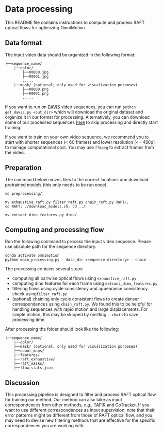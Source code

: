 # Data processing

This README file contains instructions to compute and process RAFT optical flows for optimizing OmniMotion.

## Data format
The input video data should be organized in the following format:
```
├──sequence_name/
    ├──color/
        ├──00000.jpg
        ├──00001.jpg
        .....
    ├──mask/ (optional; only used for visualization purposes)
        ├──00000.png
        ├──00001.png
        ..... 
```
If you want to run on [DAVIS](https://davischallenge.org/index.html) video sequences, you can run `python get_davis.py <out_dir>` 
which will download the original dataset and organize it in our format for processing. Alternatively, you can 
download some of our processed sequences [here](https://omnimotion.cs.cornell.edu/dataset/) to skip processing and directly start training.

If you want to train on your own video sequence, we recommend you to start with
shorter sequences (< 60 frames) and lower resolution (<= 480p) to manage computational cost. 
You may use `ffmpeg` to extract frames from the video.


## Preparation
The command below moves files to the correct locations and download pretrained models (this only needs to be run once).
```
cd preprocessing/  

mv exhaustive_raft.py filter_raft.py chain_raft.py RAFT/;
cd RAFT; ./download_models.sh; cd ../

mv extract_dino_features.py dino/
```

## Computing and processing flow

Run the following command to process the input video sequence. Please use absolute path for the sequence directory.
```
conda activate omnimotion
python main_processing.py --data_dir <sequence directory> --chain
```
The processing contains several steps:
- computing all pairwise optical flows using `exhaustive_raft.py`
- computing dino features for each frame using `extract_dino_features.py`
- filtering flows using cycle consistency and appearance consistency check using`filter_raft.py`
- (optional) chaining only cycle consistent flows to create denser correspondences using `chain_raft.py`. 
  We found this to be helpful for handling sequences with rapid motion and large displacements. 
  For simple motion, this may be skipped by omitting `--chain` to save processing time. 

After processing the folder should look like the following:
```
├──sequence_name/
    ├──color/
    ├──mask/ (optional; only used for visualization purposes)
    ├──count_maps/
    ├──features/
    ├──raft_exhaustive/
    ├──raft_masks/
    ├──flow_stats.json
```

## Discussion
This processing pipeline is designed to filter and process RAFT optical flow for training our method. 
Our method can also take as input correspondences from other methods, e.g., [TAPIR](https://deepmind-tapir.github.io/) and
[CoTracker](https://co-tracker.github.io/). 
If you want to use different correspondences as input supervision, note that their error patterns might be different from
those of RAFT optical flow, and you may need to devise new filtering methods that are effective for the specific correspondences
you are working with.
